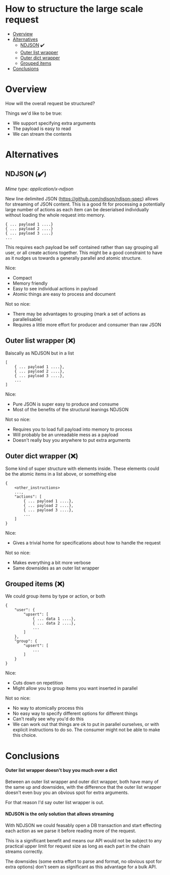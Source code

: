 # How to structure the large scale request

* [Overview](#overview)
* [Alternatives](#alternatives)
    * [NDJSON](#solution_1) ✔️
    * [Outer list wrapper](#solution_2)
    * [Outer dict wrapper](#solution_3)
    * [Grouped items](#solution_4)
* [Conclusions](#conclusions)


# <a name='overview'></a>Overview

How will the overall request be structured? 

Things we'd like to be true:

 * We support specifying extra arguments
 * The payload is easy to read
 * We can stream the contents

# <a name='alternatives'></a>Alternatives

## <a name='solution_1'></a>NDJSON (✔️)

_Mime type: application/x-ndjson_

New line delimited JSON (https://github.com/ndjson/ndjson-spec) allows for 
streaming of JSON content. This is a good fit for processing a potentially 
large number of actions as each item can be deserialsed individually without
loading the whole request into memory.

    { ... payload 1 ....}
    { ... payload 2 ....}
    { ... payload 3 ....}
    ...
    
This requires each payload be self contained rather than say grouping all user,
or all create actions together. This might be a good constraint to have as it
nudges us towards a generally parallel and atomic structure.

Nice:

 * Compact
 * Memory friendly
 * Easy to see individual actions in payload
 * Atomic things are easy to process and document

Not so nice:

 * There may be advantages to grouping (mark a set of actions as parallelisable)
 * Requires a little more effort for producer and consumer than raw JSON
 
## <a name='solution_2'></a>Outer list wrapper (❌)

Baiscally as NDJSON but in a list

    [
        { ... payload 1 ....},
        { ... payload 2 ....},
        { ... payload 3 ....},
        ...
    ]
    
Nice:

 * Pure JSON is super easy to produce and consume
 * Most of the benefits of the structural leanings NDJSON
 
Not so nice:

 * Requires you to load full payload into memory to process
 * Will probably be an unreadable mess as a payload
 * Doesn't really buy you anywhere to put extra arguments
 
## <a name='solution_3'></a>Outer dict wrapper (❌)

Some kind of super structure with elements inside. These elements could be
the atomic items in a list above, or something else

    {
        <other_instructions> 
        ...,
        "actions": [
            { ... payload 1 ....},
            { ... payload 2 ....},
            { ... payload 3 ....},
            ...
        ]
    }
    
Nice:

 * Gives a trivial home for specifications about how to handle the request

Not so nice:

 * Makes everything a bit more verbose
 * Same downsides as an outer list wrapper
 
## <a name='solution_4'></a>Grouped items (❌)

We could group items by type or action, or both

    {
        "user": {
            "upsert": [
                { ... data 1 ....},
                { ... data 2 ....},
                ...
            ]
        },
        "group": {
            "upsert": [
                ...
            ]
        }
    }


Nice:

 * Cuts down on repetition
 * Might allow you to group items you want inserted in parallel
 
Not so nice:

 * No way to atomically process this
 * No easy way to specify different options for different things
 * Can't really see why you'd do this
 * We can work out that things are ok to put in parallel ourselves, or with
   explicit instructions to do so. The consumer might not be able to make this
   choice.

# <a name='conclusions'></a>Conclusions

#### Outer list wrapper doesn't buy you much over a dict

Between an outer list wrapper and outer dict wrapper, both have many of the 
same up and downsides, with the difference that the outer list wrapper doesn't even
buy you an obvious spot for extra arguments.

For that reason I'd say outer list wrapper is out.

#### NDJSON is the only solution that allows streaming

With NDJSON we could feasably open a DB transaction and start effecting each
action as we parse it before reading more of the request.

This is a significant benefit and means our API would not be subject to any
practical upper limit for request size as long as each part in the chain streams
correctly.

The downsides (some extra effort to parse and format, no obvious spot for 
extra options) don't seem as significant as this advantage for a bulk API.